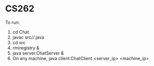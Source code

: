 # CS262To run: 1. cd Chat2. javac src/*/*.java3. cd src4. rmiregistry &5. java server.ChatServer &6. On any machine, java client.ChatClient <server_ip> <machine_ip>